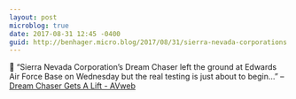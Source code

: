 ```yaml
---
layout: post
microblog: true
date: 2017-08-31 12:45 -0400
guid: http://benhager.micro.blog/2017/08/31/sierra-nevada-corporations.html
---
```

🚀 “Sierra Nevada Corporation’s Dream Chaser left the ground at Edwards Air Force Base on Wednesday but the real testing is just about to begin…” – [Dream Chaser Gets A Lift - AVweb](https://www.avweb.com/avwebflash/news/Dream-Chaser-Gets-A-Lift-229569-1.html)
